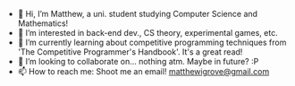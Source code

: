 - 👋 Hi, I’m Matthew, a uni. student studying Computer Science and Mathematics!
- 👀 I’m interested in back-end dev., CS theory, experimental games, etc.
- 🌱 I’m currently learning about competitive programming techniques from 'The Competitive Programmer's Handbook'. It's a great read!
- 💞️ I’m looking to collaborate on... nothing atm. Maybe in future? :P
- 📫 How to reach me: Shoot me an email! matthewigrove@gmail.com

<!---
MIGrove/MIGrove is a ✨ special ✨ repository because its `README.md` (this file) appears on your GitHub profile.
You can click the Preview link to take a look at your changes.
--->
